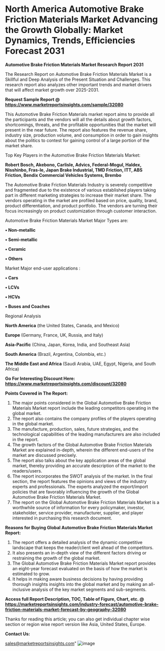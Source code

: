  # North America Automotive Brake Friction Materials Market Advancing the Growth Globally: Market Dynamics, Trends, Efficiencies Forecast 2031

<strong>Automotive Brake Friction Materials Market Research Report 2031</strong>

The Research Report on Automotive Brake Friction Materials Market is a Skillful and Deep Analysis of the Present Situation and Challenges. This research report also analyzes other important trends and market drivers that will affect market growth over 2025-2031.

<strong>Request Sample Report @ <a href=https://www.marketreportsinsights.com/sample/32080>https://www.marketreportsinsights.com/sample/32080</a></strong>

This Automotive Brake Friction Materials market report aims to provide all the participants and the vendors will all the details about growth factors, shortcomings, threats, and the profitable opportunities that the market will present in the near future. The report also features the revenue share, industry size, production volume, and consumption in order to gain insights about the politics to contest for gaining control of a large portion of the market share.

Top Key Players in the Automotive Brake Friction Materials Market:

<strong>Robert Bosch, Akebono, Carlisle, Advics, Federal-Mogul, Haldex, Nisshinbo, Fras-le, Japan Brake Industrial, TMD Friction, ITT, ABS Friction, Bendix Commercial Vehicles Systems, Brembo</strong>

The Automotive Brake Friction Materials Industry is severely competitive and fragmented due to the existence of various established players taking part in different marketing strategies to increase their market share. The vendors operating in the market are profiled based on price, quality, brand, product differentiation, and product portfolio. The vendors are turning their focus increasingly on product customization through customer interaction.

Automotive Brake Friction Materials Market Major Types are:

<strong>• Non-metallic

• Semi-metallic

• Ceramic

• Others</strong>

Market Major end-user applications :

<strong>• Cars

• LCVs

• HCVs

• Buses and Coaches</strong>

Regional Analysis

</u><strong><b>North America</b></strong> (the United States, Canada, and Mexico)

<strong><b>Europe </b></strong>(Germany, France, UK, Russia, and Italy)

<strong><b>Asia-Pacific</b></strong> (China, Japan, Korea, India, and Southeast Asia)

<strong><b>South America</b></strong> (Brazil, Argentina, Colombia, etc.)

<strong><b>The Middle East and Africa</b></strong> (Saudi Arabia, UAE, Egypt, Nigeria, and South Africa)

<strong>Go For Interesting Discount Here: <a href=https://www.marketreportsinsights.com/discount/32080>https://www.marketreportsinsights.com/discount/32080</a></strong>

<strong>Points Covered in The Report:</strong>
<ol>
  <li>The major points considered in the Global Automotive Brake Friction Materials Market report include the leading competitors operating in the global market.</li>
  <li>The report also contains the company profiles of the players operating in the global market.</li>
  <li>The manufacture, production, sales, future strategies, and the technological capabilities of the leading manufacturers are also included in the report.</li>
  <li>The growth factors of the Global Automotive Brake Friction Materials Market are explained in-depth, wherein the different end-users of the market are discussed precisely.</li>
  <li>The report also talks about the key application areas of the global market, thereby providing an accurate description of the market to the readers/users.</li>
  <li>The report incorporates the SWOT analysis of the market. In the final section, the report features the opinions and views of the industry experts and professionals. The experts analyzed the export/import policies that are favorably influencing the growth of the Global Automotive Brake Friction Materials Market.</li>
  <li>The report on the Global Automotive Brake Friction Materials Market is a worthwhile source of information for every policymaker, investor, stakeholder, service provider, manufacturer, supplier, and player interested in purchasing this research document.</li>
</ol>
<strong>Reasons for Buying Global Automotive Brake Friction Materials Market Report:</strong>

<ol>
  <li>The report offers a detailed analysis of the dynamic competitive landscape that keeps the reader/client well ahead of the competitors.</li>
  <li>It also presents an in-depth view of the different factors driving or restraining the growth of the global market.</li>
  <li>The Global Automotive Brake Friction Materials Market report provides an eight-year forecast evaluated on the basis of how the market is estimated to grow.</li>
  <li>It helps in making aware business decisions by having providing thorough insights insights into the global market and by making an all-inclusive analysis of the key market segments and sub-segments.</li>
</ol>
<strong>Access full Report Description, TOC, Table of Figure, Chart, etc. @ <a href=https://marketreportsinsights.com/industry-forecast/automotive-brake-friction-materials-market-forecast-by-geography-32080>https://marketreportsinsights.com/industry-forecast/automotive-brake-friction-materials-market-forecast-by-geography-32080</a></strong>


Thanks for reading this article; you can also get individual chapter wise section or region wise report version like Asia, United States, Europe.

<strong>Contact Us:</strong>

sales@marketreportsinsights.com"
![image](https://github.com/user-attachments/assets/140a278e-2e97-4de6-a32e-9c13918addf1)
